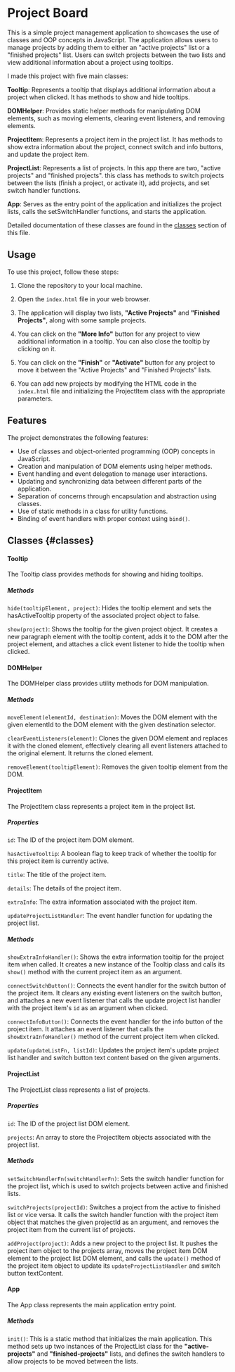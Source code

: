 # Project Board

This is a simple project management application to showcases the use of classes and OOP concepts in JavaScript. The application allows users to manage projects by adding them to either an "active projects" list or a "finished projects" list. Users can switch projects between the two lists and view additional information about a project using tooltips.

I made this project with five main classes:

**Tooltip**: Represents a tooltip that displays additional information about a project when clicked. It has methods to show and hide tooltips.

**DOMHelper**: Provides static helper methods for manipulating DOM elements, such as moving elements, clearing event listeners, and removing elements.

**ProjectItem**: Represents a project item in the project list. It has methods to show extra information about the project, connect switch and info buttons, and update the project item.

**ProjectList**: Represents a list of projects. In this app there are two, "active projects" and "finished projects". this class has methods to switch projects between the lists (finish a project, or activate it), add projects, and set switch handler functions.

**App**: Serves as the entry point of the application and initializes the project lists, calls the setSwitchHandler functions, and starts the application.

Detailed documentation of these classes are found in the [classes](#classes) section of this file.

## Usage

To use this project, follow these steps:

1. Clone the repository to your local machine.

2. Open the `index.html` file in your web browser.

3. The application will display two lists, **"Active Projects"** and **"Finished Projects"**, along with some sample projects.

4. You can click on the **"More Info"** button for any project to view additional information in a tooltip. You can also close the tooltip by clicking on it.

5. You can click on the **"Finish"** or **"Activate"** button for any project to move it between the "Active Projects" and "Finished Projects" lists.

6. You can add new projects by modifying the HTML code in the `index.html` file and initializing the ProjectItem class with the appropriate parameters.

## Features

The project demonstrates the following features:

- Use of classes and object-oriented programming (OOP) concepts in JavaScript.
- Creation and manipulation of DOM elements using helper methods.
- Event handling and event delegation to manage user interactions.
- Updating and synchronizing data between different parts of the application.
- Separation of concerns through encapsulation and abstraction using classes.
- Use of static methods in a class for utility functions.
- Binding of event handlers with proper context using `bind()`.

## Classes {#classes}

#### Tooltip

The Tooltip class provides methods for showing and hiding tooltips.

##### Methods

`hide(tooltipElement, project)`: Hides the tooltip element and sets the hasActiveTooltip property of the associated project object to false.

`show(project)`: Shows the tooltip for the given project object. It creates a new paragraph element with the tooltip content, adds it to the DOM after the project element, and attaches a click event listener to hide the tooltip when clicked.

#### DOMHelper

The DOMHelper class provides utility methods for DOM manipulation.

##### Methods

`moveElement(elementId, destination)`: Moves the DOM element with the given elementId to the DOM element with the given destination selector.

`clearEventListeners(element)`: Clones the given DOM element and replaces it with the cloned element, effectively clearing all event listeners attached to the original element. It returns the cloned element.

`removeElement(tooltipElement)`: Removes the given tooltip element from the DOM.

#### ProjectItem

The ProjectItem class represents a project item in the project list.

##### Properties

`id`: The ID of the project item DOM element.

`hasActiveTooltip`: A boolean flag to keep track of whether the tooltip for this project item is currently active.

`title`: The title of the project item.

`details`: The details of the project item.

`extraInfo`: The extra information associated with the project item.

`updateProjectListHandler`: The event handler function for updating the project list.

##### Methods

`showExtraInfoHandler()`: Shows the extra information tooltip for the project item when called. It creates a new instance of the Tooltip class and calls its `show()` method with the current project item as an argument.

`connectSwitchButton()`: Connects the event handler for the switch button of the project item. It clears any existing event listeners on the switch button, and attaches a new event listener that calls the update project list handler with the project item's `id` as an argument when clicked.

`connectInfoButton()`: Connects the event handler for the info button of the project item. It attaches an event listener that calls the `showExtraInfoHandler()` method of the current project item when clicked.

`update(updateListFn, listId)`: Updates the project item's update project list handler and switch button text content based on the given arguments.

#### ProjectList

The ProjectList class represents a list of projects.

##### Properties

`id`: The ID of the project list DOM element.

`projects`: An array to store the ProjectItem objects associated with the project list.

##### Methods

`setSwitchHandlerFn(switchHandlerFn)`: Sets the switch handler function for the project list, which is used to switch projects between active and finished lists.

`switchProjects(projectId)`: Switches a project from the active to finished list or vice versa. It calls the switch handler function with the project item object that matches the given projectId as an argument, and removes the project item from the current list of projects.

`addProject(project)`: Adds a new project to the project list. It pushes the project item object to the projects array, moves the project item DOM element to the project list DOM element, and calls the `update()` method of the project item object to update its `updateProjectListHandler` and switch button textContent.

#### App

The App class represents the main application entry point.

##### Methods

`init()`: This is a static method that initializes the main application. This method sets up two instances of the ProjectList class for the **"active-projects"** and **"finished-projects"** lists, and defines the switch handlers to allow projects to be moved between the lists.
